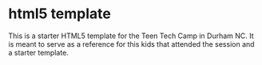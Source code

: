 html5 template
========================

This is a starter HTML5 template for the Teen Tech Camp in Durham NC. It is meant to serve as a reference for this kids that attended the session and a starter template.